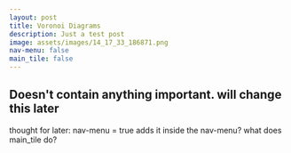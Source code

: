 ```yaml
---
layout: post
title: Voronoi Diagrams
description: Just a test post
image: assets/images/14_17_33_186871.png
nav-menu: false
main_tile: false
---
```

<h2>Doesn't contain anything important. will change this later</h2>
thought for later: nav-menu = true adds it inside the nav-menu? what does main_tile do?
